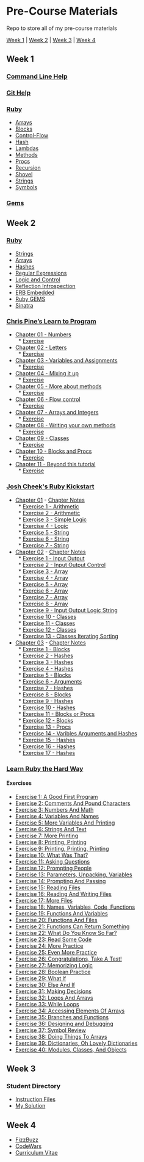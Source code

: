 # Pre-Course Materials

Repo to store all of my pre-course materials

[Week 1](#Week1) | [Week 2](#Week2) | [Week 3](#Week3) | [Week 4](#Week4)

## <a name="Week1">Week 1</a>

### [Command Line Help](Week1/Terminal/Terminal-Help.md)
### [Git Help](Week1/Git/Git-Help.md)
### [Ruby](Week1/Ruby)
* [Arrays](Week1/Ruby/Arrays.rb)
* [Blocks](Week1/Ruby/Blocks.rb)
* [Control-Flow](Week1/Ruby/Control-Flow.rb)
* [Hash](Week1/Ruby/Hashes.rb)
* [Lambdas](Week1/Ruby/Lambdas.rb)
* [Methods](Week1/Ruby/Methods.rb)
* [Procs](Week1/Ruby/Procs.rb)
* [Recursion](Week1/Ruby/Recursion.rb)
* [Shovel](Week1/Ruby/Shovel.rb)
* [Strings](Week1/Ruby/Strings.rb)
* [Symbols](Week1/Ruby/Symbols.rb)

### [Gems](Week1/Ruby/Gems.md)

## <a name="Week2">Week 2</a>

### [Ruby](Week2/Ruby)
* [Strings](Week2/Ruby/Strings.rb)
* [Arrays](Week2/Ruby/Arrays.rb)
* [Hashes](Week2/Ruby/Hashes.rb)
* [Regular Expressions](Week2/Ruby/Regular_Expressions.rb)
* [Logic and Control](Week2/Ruby/Logic_and_Control.rb)
* [Reflection Introspection](Week2/Ruby/Reflection_Introspection.rb)
* [ERB Embedded](Week2/Ruby/ERB_Embedded.rb)
* [Ruby GEMS](Week2/Ruby/Ruby_Gems.rb)
* [Sinatra](Week2/Ruby/Sinatra.rb)

### [Chris Pine’s Learn to Program](https://drive.google.com/file/d/0Bz17qR4zZedib0M5RnRwWFl3MUk/view) <br />
* [Chapter 01 - Numbers](https://pine.fm/LearnToProgram/chap_01.html) <br />
&nbsp;&nbsp;* [Exercise](Week2/learn-to-program/chap01/ex1.rb) <br />
* [Chapter 02 - Letters](https://pine.fm/LearnToProgram/chap_02.html) <br />
&nbsp;&nbsp;* [Exercise](Week2/learn-to-program/chap02/ex1.rb) <br />
* [Chapter 03 - Variables and Assignments](https://pine.fm/LearnToProgram/chap_03.html) <br />
&nbsp;&nbsp;* [Exercise](Week2/learn-to-program/chap03/ex1.rb) <br />
* [Chapter 04 - Mixing it up](https://pine.fm/LearnToProgram/chap_04.html) <br />
&nbsp;&nbsp;* [Exercise](Week2/learn-to-program/chap04/ex1.rb) <br />
* [Chapter 05 - More about methods](https://pine.fm/LearnToProgram/chap_05.html) <br />
&nbsp;&nbsp;* [Exercise](Week2/learn-to-program/chap05/ex1.rb) <br />
* [Chapter 06 - Flow control](https://pine.fm/LearnToProgram/chap_06.html) <br />
&nbsp;&nbsp;* [Exercise](Week2/learn-to-program/chap06/ex1.rb) <br />
* [Chapter 07 - Arrays and Integers](https://pine.fm/LearnToProgram/chap_07.html) <br />
&nbsp;&nbsp;* [Exercise](Week2/learn-to-program/chap07/ex1.rb) <br />
* [Chapter 08 - Writing your own methods](https://pine.fm/LearnToProgram/chap_08.html) <br />
&nbsp;&nbsp;* [Exercise](Week2/learn-to-program/chap08/ex1.rb) <br />
* [Chapter 09 - Classes](https://pine.fm/LearnToProgram/chap_09.html) <br />
&nbsp;&nbsp;* [Exercise](Week2/learn-to-program/chap09/ex1.rb) <br />
* [Chapter 10 - Blocks and Procs](https://pine.fm/LearnToProgram/chap_10.html) <br />
&nbsp;&nbsp;* [Exercise](Week2/learn-to-program/chap10/ex1.rb) <br />
* [Chapter 11 - Beyond this tutorial](https://pine.fm/LearnToProgram/chap_11.html) <br />
&nbsp;&nbsp;* [Exercise](Week2/learn-to-program/chap11/ex1.rb) <br />

### [Josh Cheek's Ruby Kickstart](https://github.com/JoshCheek/ruby-kickstart)
* [Chapter 01](https://github.com/JoshCheek/ruby-kickstart/tree/master/session1/challenge) - [Chapter Notes](Week2/ruby-kickstart/chap01/notes) <br />
&nbsp;&nbsp;* [Exercise 1 - Arithmetic](Week2/ruby-kickstart/chap01/ex1.rb) <br />
&nbsp;&nbsp;* [Exercise 2 - Arithmetic](Week2/ruby-kickstart/chap01/ex2.rb) <br />
&nbsp;&nbsp;* [Exercise 3 - Simple Logic](Week2/ruby-kickstart/chap01/ex3.rb) <br />
&nbsp;&nbsp;* [Exercise 4 - Logic](Week2/ruby-kickstart/chap01/ex4.rb) <br />
&nbsp;&nbsp;* [Exercise 5 - String](Week2/ruby-kickstart/chap01/ex5.rb) <br />
&nbsp;&nbsp;* [Exercise 6 - String](Week2/ruby-kickstart/chap01/ex6.rb) <br />
&nbsp;&nbsp;* [Exercise 7 - String](Week2/ruby-kickstart/chap01/ex7.rb) <br />
* [Chapter 02](https://github.com/JoshCheek/ruby-kickstart/tree/master/session2/challenge) - [Chapter Notes](Week2/ruby-kickstart/chap02/notes) <br />
&nbsp;&nbsp;* [Exercise 1 - Input Output](Week2/ruby-kickstart/chap02/ex1.rb) <br />
&nbsp;&nbsp;* [Exercise 2 - Input Output Control](Week2/ruby-kickstart/chap02/ex2.rb) <br />
&nbsp;&nbsp;* [Exercise 3 - Array](Week2/ruby-kickstart/chap02/ex3.rb) <br />
&nbsp;&nbsp;* [Exercise 4 - Array](Week2/ruby-kickstart/chap02/ex4.rb) <br />
&nbsp;&nbsp;* [Exercise 5 - Array](Week2/ruby-kickstart/chap02/ex5.rb) <br />
&nbsp;&nbsp;* [Exercise 6 - Array](Week2/ruby-kickstart/chap02/ex6.rb)<br />
&nbsp;&nbsp;* [Exercise 7 - Array](Week2/ruby-kickstart/chap02/ex7.rb) <br />
&nbsp;&nbsp;* [Exercise 8 - Array](Week2/ruby-kickstart/chap02/ex8.rb) <br />
&nbsp;&nbsp;* [Exercise 9 - Input Output Logic String](Week2/ruby-kickstart/chap02/ex9.rb)<br />
&nbsp;&nbsp;* [Exercise 10 - Classes](Week2/ruby-kickstart/chap02/ex10.rb) <br />
&nbsp;&nbsp;* [Exercise 11 - Classes](Week2/ruby-kickstart/chap02/ex11.rb)<br />
&nbsp;&nbsp;* [Exercise 12 - Classes](Week2/ruby-kickstart/chap02/ex12.rb)<br />
&nbsp;&nbsp;* [Exercise 13 - Classes Iterating Sorting](Week2/ruby-kickstart/chap02/ex13.rb) <br />
* [Chapter 03](https://github.com/JoshCheek/ruby-kickstart/tree/master/session3/challenge)  - [Chapter Notes](Week2/ruby-kickstart/chap03/notes) <br />
&nbsp;&nbsp;* [Exercise 1 - Blocks](Week2/ruby-kickstart/chap03/ex1.rb) <br />
&nbsp;&nbsp;* [Exercise 2 - Hashes](Week2/ruby-kickstart/chap03/ex2.rb) <br />
&nbsp;&nbsp;* [Exercise 3 - Hashes](Week2/ruby-kickstart/chap03/ex3.rb) <br />
&nbsp;&nbsp;* [Exercise 4 - Hashes](Week2/ruby-kickstart/chap03/ex4.rb) <br />
&nbsp;&nbsp;* [Exercise 5 - Blocks](Week2/ruby-kickstart/chap03/ex5.rb)<br />
&nbsp;&nbsp;* [Exercise 6 - Arguments](Week2/ruby-kickstart/chap03/ex6.rb)<br />
&nbsp;&nbsp;* [Exercise 7 - Hashes](Week2/ruby-kickstart/chap03/ex7.rb)<br />
&nbsp;&nbsp;* [Exercise 8 - Blocks](Week2/ruby-kickstart/chap03/ex8.rb)<br />
&nbsp;&nbsp;* [Exercise 9 - Hashes](Week2/ruby-kickstart/chap03/ex9.rb) <br />
&nbsp;&nbsp;* [Exercise 10 - Hashes](Week2/ruby-kickstart/chap03/ex10.rb)<br />
&nbsp;&nbsp;* [Exercise 11 - Blocks or Procs](Week2/ruby-kickstart/chap03/ex11.rb)<br />
&nbsp;&nbsp;* [Exercise 12 - Blocks](Week2/ruby-kickstart/chap03/ex12.rb)<br />
&nbsp;&nbsp;* [Exercise 13 - Procs](Week2/ruby-kickstart/chap03/ex13.rb)<br />
&nbsp;&nbsp;* [Exercise 14 - Varibles Arguments and Hashes](Week2/ruby-kickstart/chap03/ex14.rb)<br />
&nbsp;&nbsp;* [Exercise 15 - Hashes](Week2/ruby-kickstart/chap03/ex15.rb)<br />
&nbsp;&nbsp;* [Exercise 16 - Hashes](Week2/ruby-kickstart/chap03/ex16.rb)<br />
&nbsp;&nbsp;* [Exercise 17 - Hashes](Week2/ruby-kickstart/chap03/ex17.rb)<br />

### [Learn Ruby the Hard Way](https://learnrubythehardway.org/book/)
#### Exercises #####
* [Exercise 1: A Good First Program](Week2/lrthw/ex01.rb)
* [Exercise 2: Comments And Pound Characters](Week2/lrthw/ex02.rb)
* [Exercise 3: Numbers And Math](Week2/lrthw/ex03.rb)
* [Exercise 4: Variables And Names](Week2/lrthw/ex04.rb)
* [Exercise 5: More Variables And Printing](Week2/lrthw/ex05.rb)
* [Exercise 6: Strings And Text](Week2/lrthw/ex06.rb)
* [Exercise 7: More Printing](Week2/lrthw/ex07.rb)
* [Exercise 8: Printing, Printing](Week2/lrthw/ex08.rb)
* [Exercise 9: Printing, Printing, Printing](Week2/lrthw/ex09.rb)
* [Exercise 10: What Was That?](Week2/lrthw/ex10.rb)
* [Exercise 11: Asking Questions](Week2/lrthw/ex11.rb)
* [Exercise 12: Prompting People](Week2/lrthw/ex12.rb)
* [Exercise 13: Parameters, Unpacking, Variables](Week2/lrthw/ex13.rb)
* [Exercise 14: Prompting And Passing](Week2/lrthw/ex14.rb)
* [Exercise 15: Reading Files](Week2/lrthw/ex15.rb)
* [Exercise 16: Reading And Writing Files](Week2/lrthw/ex16.rb)
* [Exercise 17: More Files](Week2/lrthw/ex17.rb)
* [Exercise 18: Names, Variables, Code, Functions](Week2/lrthw/ex18.rb)
* [Exercise 19: Functions And Variables](Week2/lrthw/ex19.rb)
* [Exercise 20: Functions And Files](Week2/lrthw/ex20.rb)
* [Exercise 21: Functions Can Return Something](Week2/lrthw/ex21.rb)
* [Exercise 22: What Do You Know So Far?](Week2/lrthw/ex22.rb)
* [Exercise 23: Read Some Code](Week2/lrthw/ex23.rb)
* [Exercise 24: More Practice](Week2/lrthw/ex24.rb)
* [Exercise 25: Even More Practice](Week2/lrthw/ex25.rb)
* [Exercise 26: Congratulations, Take A Test!](Week2/lrthw/ex26.rb)
* [Exercise 27: Memorizing Logic](Week2/lrthw/ex27.rb)
* [Exercise 28: Boolean Practice](Week2/lrthw/ex28.rb)
* [Exercise 29: What If](Week2/lrthw/ex29.rb)
* [Exercise 30: Else And If](Week2/lrthw/ex30.rb)
* [Exercise 31: Making Decisions](Week2/lrthw/ex31.rb)
* [Exercise 32: Loops And Arrays](Week2/lrthw/ex32.rb)
* [Exercise 33: While Loops](Week2/lrthw/ex33.rb)
* [Exercise 34: Accessing Elements Of Arrays](Week2/lrthw/ex34.rb)
* [Exercise 35: Branches and Functions](Week2/lrthw/ex35.rb)
* [Exercise 36: Designing and Debugging](Week2/lrthw/ex36.rb)
* [Exercise 37: Symbol Review](Week2/lrthw/ex37.rb)
* [Exercise 38: Doing Things To Arrays](Week2/lrthw/ex38.rb)
* [Exercise 39: Dictionaries, Oh Lovely Dictionaries](Week2/lrthw/ex39.rb)
* [Exercise 40: Modules, Classes, And Objects](Week2/lrthw/ex40.rb)

## <a name="Week3">Week 3</a> ##
### Student Directory ###
* [Instruction Files](https://github.com/makersacademy/student-directory)<br />
* [My Solution](https://github.com/adrianeyre/student-directory)<br />

## <a name="Week4">Week 4</a>
* [FizzBuzz](https://github.com/adrianeyre/fizzbuzz)<br />
* [CodeWars](https://github.com/adrianeyre/codewars)<br />
* [Curriculum Vitae](https://github.com/adrianeyre/CV)<br />

